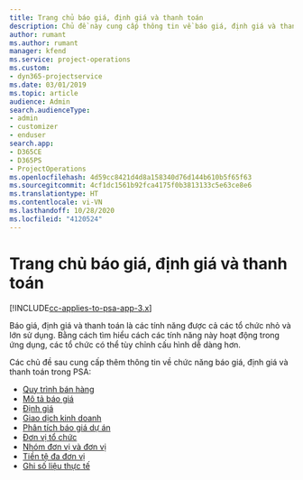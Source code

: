 ```yaml
---
title: Trang chủ báo giá, định giá và thanh toán
description: Chủ đề này cung cấp thông tin về báo giá, định giá và thanh toán.
author: rumant
ms.author: rumant
manager: kfend
ms.service: project-operations
ms.custom:
- dyn365-projectservice
ms.date: 03/01/2019
ms.topic: article
audience: Admin
search.audienceType:
- admin
- customizer
- enduser
search.app:
- D365CE
- D365PS
- ProjectOperations
ms.openlocfilehash: 4d59cc8421d4d8a158340d76d144b610b5f65f63
ms.sourcegitcommit: 4cf1dc1561b92fca4175f0b3813133c5e63ce8e6
ms.translationtype: HT
ms.contentlocale: vi-VN
ms.lasthandoff: 10/28/2020
ms.locfileid: "4120524"
---
```

# <a name="quoting-pricing-and-billing-home-page"></a>Trang chủ báo giá, định giá và thanh toán

[!INCLUDE[cc-applies-to-psa-app-3.x](../includes/cc-applies-to-psa-app-3x.md)]

Báo giá, định giá và thanh toán là các tính năng được cả các tổ chức nhỏ và lớn sử dụng. Bằng cách tìm hiểu cách các tính năng này hoạt động trong ứng dụng, các tổ chức có thể tùy chỉnh cấu hình dễ dàng hơn.

Các chủ đề sau cung cấp thêm thông tin về chức năng báo giá, định giá và thanh toán trong PSA:

- [Quy trình bán hàng](basic-sales-process.md)
- [Mô tả báo giá](basic-quote-lines.md)
- [Định giá](basic-pricing.md)
- [Giao dịch kinh doanh](basic-business-transactions.md)
- [Phân tích báo giá dự án](basic-analyzing-quotes.md)
- [Đơn vị tổ chức](advanced-organizational.md)
- [Nhóm đơn vị và đơn vị](advanced-units.md)
- [Tiền tệ đa đơn vị](advanced-currency.md)
- [Ghi số liệu thực tế](advanced-actuals.md)
